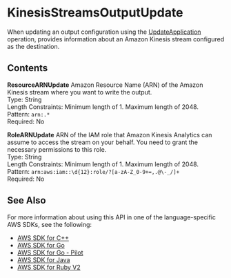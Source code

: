 # KinesisStreamsOutputUpdate<a name="API_KinesisStreamsOutputUpdate"></a>

 When updating an output configuration using the [UpdateApplication](API_UpdateApplication.md) operation, provides information about an Amazon Kinesis stream configured as the destination\. 

## Contents<a name="API_KinesisStreamsOutputUpdate_Contents"></a>

 **ResourceARNUpdate**   <a name="analytics-Type-KinesisStreamsOutputUpdate-ResourceARNUpdate"></a>
Amazon Resource Name \(ARN\) of the Amazon Kinesis stream where you want to write the output\.  
Type: String  
Length Constraints: Minimum length of 1\. Maximum length of 2048\.  
Pattern: `arn:.*`   
Required: No

 **RoleARNUpdate**   <a name="analytics-Type-KinesisStreamsOutputUpdate-RoleARNUpdate"></a>
ARN of the IAM role that Amazon Kinesis Analytics can assume to access the stream on your behalf\. You need to grant the necessary permissions to this role\.  
Type: String  
Length Constraints: Minimum length of 1\. Maximum length of 2048\.  
Pattern: `arn:aws:iam::\d{12}:role/?[a-zA-Z_0-9+=,.@\-_/]+`   
Required: No

## See Also<a name="API_KinesisStreamsOutputUpdate_SeeAlso"></a>

For more information about using this API in one of the language\-specific AWS SDKs, see the following:
+  [AWS SDK for C\+\+](https://docs.aws.amazon.com/goto/SdkForCpp/kinesisanalytics-2015-08-14/KinesisStreamsOutputUpdate) 
+  [AWS SDK for Go](https://docs.aws.amazon.com/goto/SdkForGoV1/kinesisanalytics-2015-08-14/KinesisStreamsOutputUpdate) 
+  [AWS SDK for Go \- Pilot](https://docs.aws.amazon.com/goto/SdkForGoPilot/kinesisanalytics-2015-08-14/KinesisStreamsOutputUpdate) 
+  [AWS SDK for Java](https://docs.aws.amazon.com/goto/SdkForJava/kinesisanalytics-2015-08-14/KinesisStreamsOutputUpdate) 
+  [AWS SDK for Ruby V2](https://docs.aws.amazon.com/goto/SdkForRubyV2/kinesisanalytics-2015-08-14/KinesisStreamsOutputUpdate) 